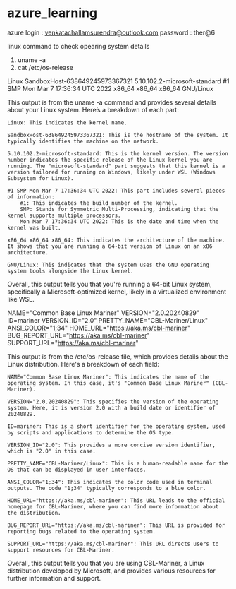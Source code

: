 # azure_learning

azure login : venkatachallamsurendra@outlook.com
password : ther@6

 linux command to check opearing system details
1. uname -a
2. cat /etc/os-release


Linux SandboxHost-638649245973367321 5.10.102.2-microsoft-standard #1 SMP Mon Mar 7 17:36:34 UTC 2022 x86_64 x86_64 x86_64 GNU/Linux

This output is from the uname -a command and provides several details about your Linux system. Here’s a breakdown of each part:

    Linux: This indicates the kernel name.

    SandboxHost-638649245973367321: This is the hostname of the system. It typically identifies the machine on the network.

    5.10.102.2-microsoft-standard: This is the kernel version. The version number indicates the specific release of the Linux kernel you are running. The "microsoft-standard" part suggests that this kernel is a version tailored for running on Windows, likely under WSL (Windows Subsystem for Linux).

    #1 SMP Mon Mar 7 17:36:34 UTC 2022: This part includes several pieces of information:
        #1: This indicates the build number of the kernel.
        SMP: Stands for Symmetric Multi-Processing, indicating that the kernel supports multiple processors.
        Mon Mar 7 17:36:34 UTC 2022: This is the date and time when the kernel was built.

    x86_64 x86_64 x86_64: This indicates the architecture of the machine. It shows that you are running a 64-bit version of Linux on an x86 architecture.

    GNU/Linux: This indicates that the system uses the GNU operating system tools alongside the Linux kernel.

Overall, this output tells you that you're running a 64-bit Linux system, specifically a Microsoft-optimized kernel, likely in a virtualized environment like WSL.



NAME="Common Base Linux Mariner"
VERSION="2.0.20240829"
ID=mariner
VERSION_ID="2.0"
PRETTY_NAME="CBL-Mariner/Linux"
ANSI_COLOR="1;34"
HOME_URL="https://aka.ms/cbl-mariner"
BUG_REPORT_URL="https://aka.ms/cbl-mariner"
SUPPORT_URL="https://aka.ms/cbl-mariner"



This output is from the /etc/os-release file, which provides details about the Linux distribution. Here's a breakdown of each field:

    NAME="Common Base Linux Mariner": This indicates the name of the operating system. In this case, it's "Common Base Linux Mariner" (CBL-Mariner).

    VERSION="2.0.20240829": This specifies the version of the operating system. Here, it is version 2.0 with a build date or identifier of 20240829.

    ID=mariner: This is a short identifier for the operating system, used by scripts and applications to determine the OS type.

    VERSION_ID="2.0": This provides a more concise version identifier, which is "2.0" in this case.

    PRETTY_NAME="CBL-Mariner/Linux": This is a human-readable name for the OS that can be displayed in user interfaces.

    ANSI_COLOR="1;34": This indicates the color code used in terminal outputs. The code "1;34" typically corresponds to a blue color.

    HOME_URL="https://aka.ms/cbl-mariner": This URL leads to the official homepage for CBL-Mariner, where you can find more information about the distribution.

    BUG_REPORT_URL="https://aka.ms/cbl-mariner": This URL is provided for reporting bugs related to the operating system.

    SUPPORT_URL="https://aka.ms/cbl-mariner": This URL directs users to support resources for CBL-Mariner.

Overall, this output tells you that you are using CBL-Mariner, a Linux distribution developed by Microsoft, and provides various resources for further information and support.

